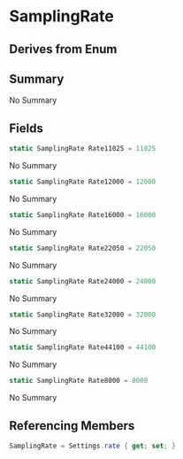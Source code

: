 # SamplingRate

## Derives from Enum

## Summary

No Summary
## Fields

```c#
static SamplingRate Rate11025 = 11025
```
No Summary
```c#
static SamplingRate Rate12000 = 12000
```
No Summary
```c#
static SamplingRate Rate16000 = 16000
```
No Summary
```c#
static SamplingRate Rate22050 = 22050
```
No Summary
```c#
static SamplingRate Rate24000 = 24000
```
No Summary
```c#
static SamplingRate Rate32000 = 32000
```
No Summary
```c#
static SamplingRate Rate44100 = 44100
```
No Summary
```c#
static SamplingRate Rate8000 = 8000
```
No Summary
## Referencing Members

```c#
SamplingRate = Settings.rate { get; set; } 
```
